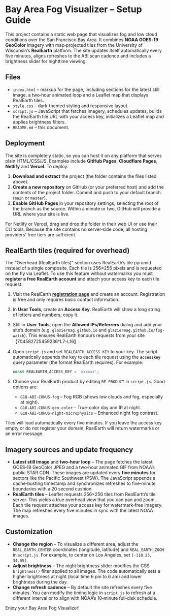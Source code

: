 # Bay Area Fog Visualizer – Setup Guide

This project contains a static web page that visualizes fog and low cloud
conditions over the San Francisco Bay Area.  It combines **NOAA GOES‑19
GeoColor** imagery with map‑projected tiles from the University of
Wisconsin’s **RealEarth** platform.  The site updates itself
automatically every five minutes, aligns refreshes to the ABI scan
cadence and includes a brightness slider for nighttime viewing.

## Files

* `index.html` – markup for the page, including sections for the latest
  still image, a two‑hour animated loop and a Leaflet map that displays
  RealEarth tiles.
* `style.css` – dark‑themed styling and responsive layout.
* `script.js` – JavaScript that fetches imagery, schedules updates,
  builds the RealEarth tile URL with your access key, initializes a
  Leaflet map and applies brightness filters.
* `README.md` – this document.

## Deployment

The site is completely static, so you can host it on any platform that
serves plain HTML/CSS/JS.  Examples include **GitHub Pages**, **Cloudflare
Pages**, **Netlify** and **Vercel**.  To deploy:

1. **Download and extract** the project (the folder contains the files listed above).
2. **Create a new repository** on GitHub (or your preferred host) and add
   the contents of the project folder.  Commit and push to your default
   branch (`main` or `master`).
3. **Enable GitHub Pages** in your repository settings, selecting the
   root of the branch as the source.  Within a minute or two, GitHub will
   provide a URL where your site is live.

For Netlify or Vercel, drag and drop the folder in their web UI or use
their CLI tools.  Because the site contains no server‑side code, all
hosting providers’ free tiers are sufficient.

## RealEarth tiles (required for overhead)

The “Overhead (RealEarth tiles)” section uses RealEarth’s tile
pyramid instead of a single composite.  Each tile is 256×256 pixels
and is requested on the fly via Leaflet.  To use this feature without
watermarks you must **register a free RealEarth account** and attach
your access key to each tile request:

1. Visit the RealEarth **[registration page](https://realearth.ssec.wisc.edu/user/tools/register)** and create an account.  Registration is free and only requires basic contact information.
2. In **User Tools**, create an **Access Key**.  RealEarth will show a long string of letters and numbers; copy it.
3. Still in **User Tools**, open the **Allowed IPs/Referrers** dialog and add your site’s domain (e.g. `glaziermag.github.io` and `glaziermag.github.io/fog-watch`).  This ensures RealEarth honours requests from your site【704582725459236†L7-L16】.
4. Open `script.js` and set `REALEARTH_ACCESS_KEY` to your key.  The script
   automatically appends the key to each tile request using the **`accesskey`**
   query parameter (the format RealEarth requires).  For example:

   ```js
   const REALEARTH_ACCESS_KEY = 'xxxxxx';
   ```

5. Choose your RealEarth product by editing `RE_PRODUCT` in `script.js`.  Good options are:
   * `G18-ABI-CONUS-fog` – Fog RGB (shows low clouds and fog, especially at night).
   * `G18-ABI-CONUS-geo-color` – True-color day and IR at night.
   * `G18-ABI-CONUS-night-microphysics` – Enhanced night fog contrast.

Tiles will load automatically every five minutes.  If you leave the
access key empty or do not register your domain, RealEarth will return
watermarks or an error message.

## Imagery sources and update frequency

* **Latest still image** and **two‑hour loop** – The page fetches the
  latest GOES‑19 GeoColor JPEG and a two‑hour animated GIF from NOAA’s
  public STAR CDN.  These images are updated every **five minutes** for
  sectors like the Pacific Southwest (PSW).  The JavaScript appends a
  cache‑busting timestamp and synchronizes refreshes to five‑minute
  boundaries with a 20 second cushion.
* **RealEarth tiles** – Leaflet requests 256×256 tiles from RealEarth’s
  tile server.  This yields a true overhead view that you can pan and
  zoom.  Each tile request attaches your access key for watermark‑free
  imagery.  The map refreshes every five minutes in sync with the
  latest NOAA images.

## Customization

* **Change the region** – To visualize a different area, adjust the
  `REAL_EARTH_CENTER` coordinates (longitude, latitude) and `REAL_EARTH_ZOOM`
  in `script.js`.  For example, to center on Los Angeles, set
  `[-118.25, 34.05]`.
* **Adjust brightness** – The night brightness slider modifies the
  CSS `brightness()` filter applied to all images.  The code
  automatically sets a higher brightness at night (local time 6 pm to
  6 am) and lower brightness during the day.
* **Change refresh cadence** – By default the site refreshes every five
  minutes.  You can modify the timing logic in `script.js` to refresh
  at a different interval or to align with NOAA’s 10‑minute full‑disk
  schedule.

Enjoy your Bay Area Fog Visualizer!
